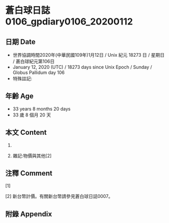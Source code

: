 # 蒼白球日誌0106_gpdiary0106_20200112 #

## 日期 Date ##

* 世界協調時間2020年(中華民國109年)1月12日 / Unix 紀元 18273 日 / 星期日 / 蒼白球紀元第106日
* January 12, 2020 (UTC) / 18273 days since Unix Epoch / Sunday / Globus Pallidum day 106
* 特殊註記:

## 年齡 Age ##

* 33 years 8 months 20 days
* 33 歲 8 個月 20 天

## 本文 Content ##

1. 

    
2. 雜記:物價與其他[2]

    

## 注釋 Comment ##

[1] 


[2] 新台幣計價。有關新台幣請參見蒼白球日誌0007。



## 附錄 Appendix ##

